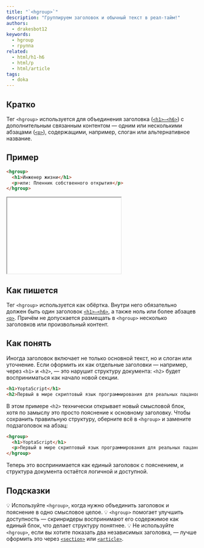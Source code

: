 ```yaml
---
title: "`<hgroup>`"
description: "Группируем заголовок и обычный текст в реал-тайм!"
authors:
  - drakesbot12
keywords:
  - hgroup
  - группа
related:
  - html/h1-h6
  - html/p
  - html/article
tags:
  - doka
---
```


## Кратко

Тег `<hgroup>` используется для объединения заголовка ([`<h1>–<h6>`](html/h1-h6/)) с дополнительным связанным контентом — одним или несколькими абзацами ([`<p>`](html/p/)), содержащими, например, слоган или альтернативное название.

## Пример

```html
<hgroup>
  <h1>Инженер жизни</h1>
  <p>или: Пленник собственного открытия</p>
</hgroup>
```

<iframe title="Пример hgroup" src="demos/basic/" height="200"></iframe>

## Как пишется

Тег `<hgroup>` используется как обёртка. Внутри него обязательно должен быть один заголовок [`<h1>–<h6>`](html/h1-h6/), а также ноль или более абзацев [`<p>`](html/p/). Причём не допускается размещать в `<hgroup>` несколько заголовков или произвольный контент.

## Как понять

Иногда заголовок включает не только основной текст, но и слоган или уточнение. Если оформить их как отдельные заголовки — например, через `<h1>` и `<h2>`, — это нарушит структуру документа: `<h2>` будет восприниматься как начало новой секции.

```html
<h1>YoptaScript</h1>
<h2>Первый в мире скриптовый язык программирования для реальных пацанов</h2>
```

В этом примере `<h2>` технически открывает новый смысловой блок, хотя по замыслу это просто пояснение к основному заголовку. Чтобы сохранить правильную структуру, оберните всё в `<hgroup>` и замените подзаголовок на абзац:

```html
<hgroup>
  <h1>YoptaScript</h1>
  <p>Первый в мире скриптовый язык программирования для реальных пацанов</p>
</hgroup>
```

Теперь это воспринимается как единый заголовок с пояснением, и структура документа остаётся логичной и доступной.

## Подсказки

💡 Используйте `<hgroup>`, когда нужно объединить заголовок и пояснение в одно смысловое целое.
💡 `<hgroup>` помогает улучшить доступность — скринридеры воспринимают его содержимое как единый блок, что делает структуру понятнее.
💡 Не используйте `<hgroup>`, если вы хотите показать два независимых заголовка, — лучше оформить это через [`<section>`](html/section/) или [`<article>`](html/article/).

